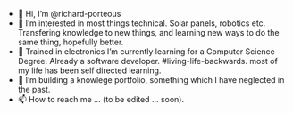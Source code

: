 - 👋 Hi, I’m @richard-porteous
- 👀 I’m interested in most things technical. Solar panels, robotics etc. 
      Transfering knowledge to new things, and learning new ways to do the same thing, hopefully better.
- 🌱 Trained in electronics I’m currently learning for a Computer Science Degree. Already a software developer. #living-life-backwards.
      most of my life has been self directed learning.
- 💞️ I’m building a knowlege portfolio, something which I have neglected in the past.
- 📫 How to reach me ... (to be edited ... soon).

<!---
richard-porteous/richard-porteous is a ✨ special ✨ repository because its `README.md` (this file) appears on your GitHub profile.
You can click the Preview link to take a look at your changes.
--->
